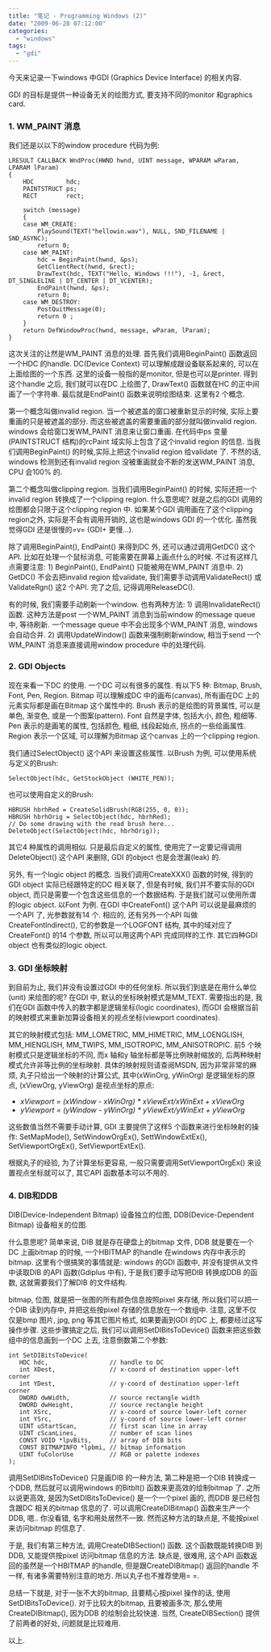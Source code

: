 ```yaml
---
title: "笔记 - Programming Windows (2)"
date: "2009-06-28 07:12:00"
categories: 
  - "windows"
tags: 
  - "gdi"
---
```


今天来记录一下windows 中GDI (Graphics Device Interface) 的相关内容.

GDI 的目标是提供一种设备无关的绘图方式, 要支持不同的monitor 和graphics card.

### 1\. WM\_PAINT 消息

我们还是以以下的window procedure 代码为例:

```
LRESULT CALLBACK WndProc(HWND hwnd, UINT message, WPARAM wParam, LPARAM lParam)
{
    HDC         hdc;
    PAINTSTRUCT ps;
    RECT        rect;

    switch (message)
    {
    case WM_CREATE:
        PlaySound(TEXT("hellowin.wav"), NULL, SND_FILENAME | SND_ASYNC);
        return 0;
    case WM_PAINT:
        hdc = BeginPaint(hwnd, &ps);
        GetClientRect(hwnd, &rect);
        DrawText(hdc, TEXT("Hello, Windows !!!"), -1, &rect, DT_SINGLELINE | DT_CENTER | DT_VCENTER);
        EndPaint(hwnd, &ps);
        return 0;
    case WM_DESTROY:
        PostQuitMessage(0);
        return 0 ;
    }
    return DefWindowProc(hwnd, message, wParam, lParam);
}
```

这次关注的让然是WM\_PAINT 消息的处理. 首先我们调用BeginPaint() 函数返回一个HDC 的handle. DC(Device Context) 可以理解成跟设备联系起来的, 可以在上面绘图的一个东西. 这里的设备一般指的是monitor, 但是也可以是printer. 得到这个handle 之后, 我们就可以在DC 上绘图了, DrawText() 函数就在HC 的正中间画了一个字符串. 最后就是EndPaint() 函数来说明绘图结束. 这里有2 个概念.

第一个概念叫做invalid region. 当一个被遮盖的窗口被重新显示的时候, 实际上要重画的只是被遮盖的部分. 而这些被遮盖的需要重画的部分就叫做invalid region. windows 会给窗口发WM\_PAINT 消息来让窗口重画. 在代码中ps 变量(PAINTSTRUCT 结构)的rcPaint 域实际上包含了这个invalid region 的信息. 当我们调用BeginPaint() 的时候,实际上把这个invalid region 给validate 了. 不然的话, windows 检测到还有invalid region 没被重画就会不断的发送WM\_PAINT 消息, CPU 会100% 的.

第二个概念叫做clipping region. 当我们调用BeginPaint() 的时候, 实际还把一个invalid region 转换成了一个clipping region. 什么意思呢? 就是之后的GDI 调用的绘图都会只限于这个clipping region 中. 如果某个GDI 调用画在了这个clipping region之外, 实际是不会有调用开销的, 这也是windows GDI 的一个优化. 虽然我觉得GDI 还是很慢的=v= (GDI+ 更慢...).

除了调用BeginPaint(), EndPaint() 来得到DC 外, 还可以通过调用GetDC() 这个API. 比如在处理一个鼠标消息, 可能需要在屏幕上画点什么的时候. 不过有这样几点需要注意: 1) BeginPaint(), EndPaint() 只能被用在WM\_PAINT 消息中. 2) GetDC() 不会去把invalid region 给validate, 我们需要手动调用ValidateRect() 或ValidateRgn() 这2 个API. 完了之后, 记得调用ReleaseDC().

有的时候, 我们需要手动刷新一个window. 也有两种方法: 1) 调用InvalidateRect() 函数. 这种方法是post 一个WM\_PAINT 消息到当前window 的message queue 中, 等待刷新. 一个message queue 中不会出现多个WM\_PAINT 消息, windows 会自动合并. 2) 调用UpdateWindow() 函数来强制刷新window, 相当于send 一个WM\_PAINT 消息来直接调用window procedure 中的处理代码.

### 2\. GDI Objects

现在来看一下DC 的使用. 一个DC 可以有很多的属性. 有以下5 种: Bitmap, Brush, Font, Pen, Region. Bitmap 可以理解成DC 中的画布(canvas), 所有画在DC 上的元素实际都是画在Bitmap 这个属性中的. Brush 表示的是绘图的背景属性, 可以是单色, 渐变色, 或是一个图案(pattern). Font 自然是字体, 包括大小, 颜色, 粗细等. Pen 表示的是画笔的属性, 包括颜色, 粗细, 线段起始点, 拐点的一些绘画属性. Region 表示一个区域, 可以理解为Bitmap 这个canvas 上的一个clipping region.

我们通过SelectObject() 这个API 来设置这些属性. 以Brush 为例, 可以使用系统与定义的Brush:

```
SelectObject(hdc, GetStockObject (WHITE_PEN));
```

也可以使用自定义的Brush:

```
HBRUSH hbrhRed = CreateSolidBrush(RGB(255, 0, 0));
HBRUSH hbrhOrig = SelectObject(hdc, hbrhRed);
// Do some drawing with the read brush here...
DeleteObject(SelectObject(hdc, hbrhOrig));
```

其它4 种属性的调用相似. 只是最后自定义的属性, 使用完了一定要记得调用DeleteObject() 这个API 来删除, GDI 的object 也是会泄漏(leak) 的.

另外, 有一个logic object 的概念. 当我们调用CreateXXX() 函数的时候, 得到的GDI object 实际已经跟特定的DC 相关联了, 但是有时候, 我们并不要实际的GDI object, 而只是需要一个包含这些信息的一个数据结构. 于是我们就可以使用所谓的logic object. 以Font 为例. 在GDI 中CreateFont() 这个API 可以说是最麻烦的一个API 了, 光参数就有14 个. 相应的, 还有另外一个API 叫做CreateFontIndirect(), 它的参数是一个LOGFONT 结构, 其中的域对应了CreateFont() 的14 个参数, 所以可以用这两个API 完成同样的工作. 其它四种GDI object 也有类似的logic object.

### 3\. GDI 坐标映射

到目前为止, 我们并没有设置过GDI 中的任何坐标. 所以我们到底是在用什么单位(unit) 来绘图的呢? 在GDI 中, 默认的坐标映射模式是MM\_TEXT. 需要指出的是, 我们在GDI 函数中传入的数字都是逻辑坐标(logic coordinates), 而GDI 会根据当前的映射模式来重新加算设备相关的视点坐标(viewport coordinates).

其它的映射模式包括: MM\_LOMETRIC, MM\_HIMETRIC, MM\_LOENGLISH, MM\_HIENGLISH, MM\_TWIPS, MM\_ISOTROPIC, MM\_ANISOTROPIC. 前5 个映射模式只是逻辑坐标的不同, 而x 轴和y 轴坐标都是等比例映射缩放的, 后两种映射模式允许非等比例的坐标映射. 具体的映射规则请查阅MSDN, 因为非常非常的麻烦, 丸子只给出一个映射的计算公式, 其中(xWinOrg, yWinOrg) 是逻辑坐标的原点, (xViewOrg, yViewOrg) 是视点坐标的原点:

- _xViewport = (xWindow - xWinOrg) \* xViewExt/xWinExt + xViewOrg_
- _yViewport = (yWindow - yWinOrg) \* yViewExt/yWinExt + yViewOrg_

这些数值当然不需要手动计算, GDI 主要提供了这样5 个函数来进行坐标映射的操作: SetMapMode(), SetWindowOrgEx(), SettWindowExtEx(), SetViewportOrgEx(), SetViewportExtEx().

根据丸子的经验, 为了计算坐标更容易, 一般只需要调用SetViewportOrgEx() 来设置视点坐标就可以了, 其它API 函数基本可以不用的.

### 4\. DIB和DDB

DIB(Device-Independent Bitmap) 设备独立的位图, DDB(Device-Dependent Bitmap) 设备相关的位图.

什么意思呢? 简单来说, DIB 就是存在硬盘上的bitmap 文件, DDB 就是要在一个DC 上画bitmap 的时候, 一个HBITMAP 的handle 在windows 内存中表示的bitmap. 这里有个很搞笑的事情就是: windows 的GDI 函数中, 并没有提供从文件中读取DIB 的API 函数(Gdiplus 中有), 于是我们要手动写把DIB 转换成DDB 的函数, 这就需要我们了解DIB 的文件结构.

bitmap, 位图, 就是把一张图的所有颜色信息按照pixel 来存储, 所以我们可以把一个DIB 读到内存中, 并把这些按pixel 存储的信息放在一个数组中. 注意, 这里不仅仅是bmp 图片, jpg, png 等其它图片格式, 如果要画到GDI 的DC 上, 都要经过这写操作步骤. 这些步骤搞定之后, 我们可以调用SetDIBitsToDevice() 函数来把这些数组中的信息画到一个DC 上去, 注意倒数第二个参数:

```
int SetDIBitsToDevice(
   HDC hdc,                 // handle to DC
   int XDest,               // x-coord of destination upper-left corner
   int YDest,               // y-coord of destination upper-left corner
   DWORD dwWidth,           // source rectangle width
   DWORD dwHeight,          // source rectangle height
   int XSrc,                // x-coord of source lower-left corner
   int YSrc,                // y-coord of source lower-left corner
   UINT uStartScan,         // first scan line in array
   UINT cScanLines,         // number of scan lines
   CONST VOID *lpvBits,     // array of DIB bits
   CONST BITMAPINFO *lpbmi, // bitmap information
   UINT fuColorUse          // RGB or palette indexes
);
```

调用SetDIBitsToDevice() 只是画DIB 的一种方法, 第二种是把一个DIB 转换成一个DDB, 然后就可以调用windows 的Bitblt() 函数来更高效的绘制bitmap 了. 之所以说更高效, 是因为SetDIBitsToDevice() 是一个一个pixel 画的, 而DDB 是已经包含跟DC 相关的bitmap 信息的了. 可以调用CreateDIBitmap() 函数来生产一个DDB, 嗯.. 你没看错, 名字和用处居然不一致. 然而这种方法的缺点是, 不能按pixel 来访问bitmap 的信息了.

于是, 我们有第三种方法, 调用CreateDIBSection() 函数. 这个函数既能转换DIB 到DDB, 又能提供按pixel 访问bitmap 信息的方法. 缺点是, 很难用, 这个API 函数返回的虽然是一个HBITMAP 的handle, 但是跟CreateDIBitmap() 返回的handle 不一样, 有诸多需要特别注意的地方. 所以丸子也不推荐使用= =.

总结一下就是, 对于一张不大的bitmap, 且要精心按pixel 操作的话, 使用SetDIBitsToDevice(). 对于比较大的bitmap, 且要被画多次, 那么使用CreateDIBitmap(), 因为DDB 的绘制会比较快速. 当然, CreateDIBSection() 提供了前两者的好处, 问题就是比较难用.

以上.
